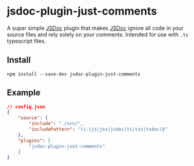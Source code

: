# jsdoc-plugin-just-comments

A super simple [JSDoc](https://jsdoc.app/) plugin that makes [JSDoc](https://jsdoc.app/) ignore all code in your source files and rely solely on your comments. Intended for use with `.ts` typescript files.

## Install

`npm install --save-dev jsdoc-plugin-just-comments`

## Example

```json
// config.json
{
    "source": {
        "include": "./src/",
        "includePattern": "\\.(js|jsx|jsdoc|ts|tsx|tsdoc)$"
    },
    "plugins": [
        "jsdoc-plugin-just-comments"
    ]
}
```